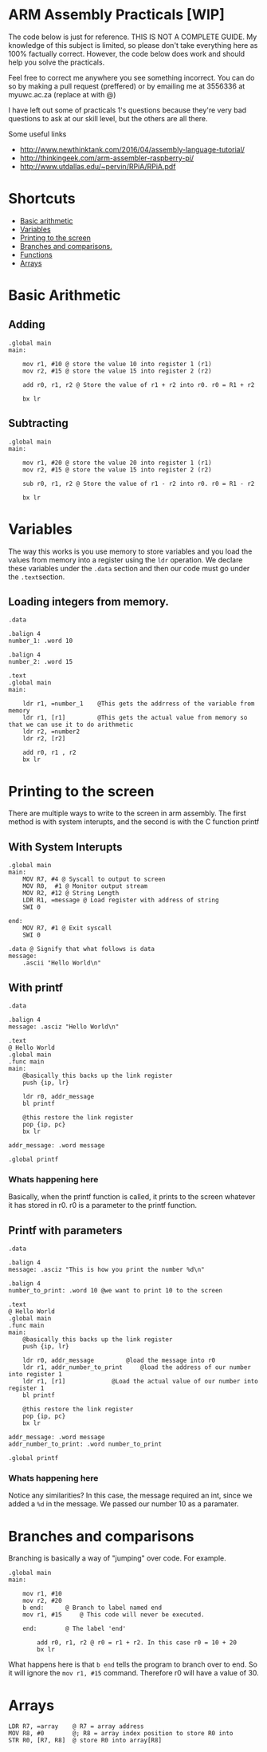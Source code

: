 # ARM Assembly Practicals [WIP]

The code below is just for reference. THIS IS NOT A COMPLETE GUIDE. My knowledge of this subject is limited, so please don't take everything here as 100% factually correct. However, the code below does work and should help you solve the practicals. 

Feel free to correct me anywhere you see something incorrect. You can do so by making a pull request (preffered) or by emailing me at 3556336 at myuwc.ac.za (replace at with @)

I have left out some of practicals 1's questions because they're very bad questions to ask at our skill level, but the others are all there. 

Some useful links

* http://www.newthinktank.com/2016/04/assembly-language-tutorial/
* http://thinkingeek.com/arm-assembler-raspberry-pi/
* http://www.utdallas.edu/~pervin/RPiA/RPiA.pdf

# Shortcuts

* [Basic arithmetic](#basic-arithmetic)
* [Variables](#variables)
* [Printing to the screen](#printing-to-the-screen)
* [Branches and comparisons.](#)
* [Functions](#)
* [Arrays](#arrays)


# Basic Arithmetic

## Adding
	
	.global main
	main:

		mov r1, #10 @ store the value 10 into register 1 (r1)
		mov r2, #15 @ store the value 15 into register 2 (r2)

		add r0, r1, r2 @ Store the value of r1 + r2 into r0. r0 = R1 + r2

		bx lr
		
## Subtracting

	.global main
	main:

		mov r1, #20 @ store the value 20 into register 1 (r1)
		mov r2, #15 @ store the value 15 into register 2 (r2)

		sub r0, r1, r2 @ Store the value of r1 - r2 into r0. r0 = R1 - r2

		bx lr

# Variables
The way this works is you use memory to store variables and you load the values from memory into a register using the `ldr` operation. We declare these variables under the `.data` section and then our code must go under the `.text`section.

## Loading integers from memory.
	
	.data
	
	.balign 4 
	number_1: .word 10
	
	.balign 4 
	number_2: .word 15
		
	.text
	.global main
	main: 
		
		ldr r1, =number_1 	 @This gets the addrress of the variable from memory
		ldr r1, [r1]		 @This gets the actual value from memory so that we can use it to do arithmetic
		ldr r2, =number2
		ldr r2, [r2]
		
		add r0, r1 , r2 
		bx lr
		

# Printing to the screen

There are multiple ways to write to the screen in arm assembly. The first method is with system interupts, and the second is with the C function printf

## With System Interupts 

	.global main
	main:
		MOV R7, #4 @ Syscall to output to screen
		MOV R0,  #1 @ Monitor output stream
		MOV R2, #12 @ String Length
		LDR R1, =message @ Load register with address of string
		SWI 0

	end:
		MOV R7, #1 @ Exit syscall
		SWI 0

	.data @ Signify that what follows is data
	message:
		.ascii "Hello World\n"
		
## With printf

	.data 

	.balign 4
	message: .asciz "Hello World\n"

	.text
	@ Hello World
	.global main
	.func main
	main:
		@basically this backs up the link register
		push {ip, lr}

		ldr r0, addr_message
		bl printf	

		@this restore the link register
		pop {ip, pc}
		bx lr

	addr_message: .word message

	.global printf
	
### Whats happening here

Basically, when the printf function is called, it prints to the screen whatever it has stored in r0. r0 is a parameter to the printf function. 

## Printf with parameters

    .data 

	.balign 4
	message: .asciz "This is how you print the number %d\n"
	
	.balign 4
	number_to_print: .word 10 @we want to print 10 to the screen
	
	.text
	@ Hello World
	.global main
	.func main
	main:
		@basically this backs up the link register
		push {ip, lr}

		ldr r0, addr_message		 @load the message into r0
		ldr r1, addr_number_to_print 	 @load the address of our number into register 1
		ldr r1, [r1] 			 @Load the actual value of our number into register 1
		bl printf	

		@this restore the link register
		pop {ip, pc}
		bx lr

	addr_message: .word message
	addr_number_to_print: .word number_to_print

	.global printf

### Whats happening here

Notice any similarities? In this case, the message required an int, since we added a `%d` in the message. We passed our number 10 as a paramater. 

# Branches and comparisons

Branching is basically a way of "jumping" over code. For example.

	.global main
	main:

		mov r1, #10
		mov r2, #20
		b end: 		@ Branch to label named end
		mov r1, #15 	@ This code will never be executed. 

		end:		@ The label 'end'
		
			add r0, r1, r2 @ r0 = r1 + r2. In this case r0 = 10 + 20
			bx lr
			
What happens here is that `b end` tells the program to branch over to end. So it will ignore the `mov r1, #15` command. Therefore r0 will have a value of 30. 

# Arrays

	LDR R7, =array    @ R7 = array address
	MOV R8, #0        @; R8 = array index position to store R0 into
	STR R0, [R7, R8]  @ store R0 into array[R8]
